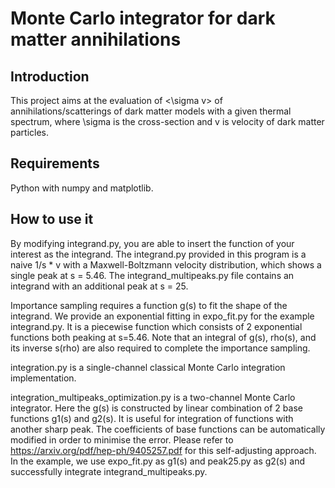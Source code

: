 # Monte Carlo integrator for dark matter annihilations

## Introduction
This project aims at the evaluation of <\sigma v> of annihilations/scatterings of dark matter models with a given thermal spectrum, where \sigma is the cross-section and v is velocity of dark matter particles.

## Requirements
Python with numpy and matplotlib.

## How to use it
By modifying integrand.py, you are able to insert the function of your interest as the integrand. The integrand.py provided in this program is a naive 1/s * v with a Maxwell-Boltzmann velocity distribution, which shows a single peak at s = 5.46. The integrand_multipeaks.py file contains an integrand with an additional peak at s = 25.

Importance sampling requires a function g(s) to fit the shape of the integrand. We provide an exponential fitting in expo_fit.py for the example integrand.py. It is a piecewise function which consists of 2 exponential functions both peaking at s=5.46. Note that an integral of g(s), rho(s), and its inverse s(rho) are also required to complete the importance sampling. 

integration.py is a single-channel classical Monte Carlo integration implementation.

integration_multipeaks_optimization.py is a two-channel Monte Carlo integrator. Here the g(s) is constructed by linear combination of 2 base functions g1(s) and g2(s). It is useful for integration of functions with another sharp peak. The coefficients of base functions can be automatically modified in order to minimise the error. Please refer to https://arxiv.org/pdf/hep-ph/9405257.pdf for this self-adjusting approach. In the example, we use expo_fit.py as g1(s) and peak25.py as g2(s) and successfully integrate integrand_multipeaks.py.
